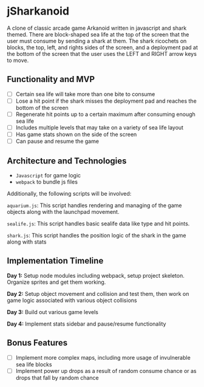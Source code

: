 # jSharkanoid

A clone of classic arcade game Arkanoid written in javascript and shark themed. There are block-shaped sea life at the top of the screen that the user must consume by sending a shark at them. The shark ricochets on blocks, the top, left, and rights sides of the screen, and a deployment pad at the bottom of the screen that the user uses the LEFT and RIGHT arrow keys to move.

## Functionality and MVP
 - [ ] Certain sea life will take more than one bite to consume
 - [ ] Lose a hit point if the shark misses the deployment pad and reaches the bottom of the screen
 - [ ] Regenerate hit points up to a certain maximum after consuming enough sea life
 - [ ] Includes multiple levels that may take on a variety of sea life layout
 - [ ] Has game stats shown on the side of the screen
 - [ ] Can pause and resume the game

## Architecture and Technologies
 * `Javascript` for game logic
 * `webpack` to bundle js files
 
Additionally, the following scripts will be involved:

`aquarium.js`: This script handles rendering and managing of the game objects along with the launchpad movement.

`sealife.js`: This script handles basic sealife data like type and hit points.

`shark.js`: This script handles the position logic of the shark in the game along with stats

## Implementation Timeline
**Day 1:** Setup node modules including webpack, setup project skeleton. Organize sprites and get them working.

**Day 2:** Setup object movement and collision and test them, then work on game logic associated with various object collisions

**Day 3:** Build out various game levels

**Day 4:** Implement stats sidebar and pause/resume functionality

## Bonus Features
 - [ ] Implement more complex maps, including more usage of invulnerable sea life blocks
 - [ ] Implement power up drops as a result of random consume chance or as drops that fall by random chance
